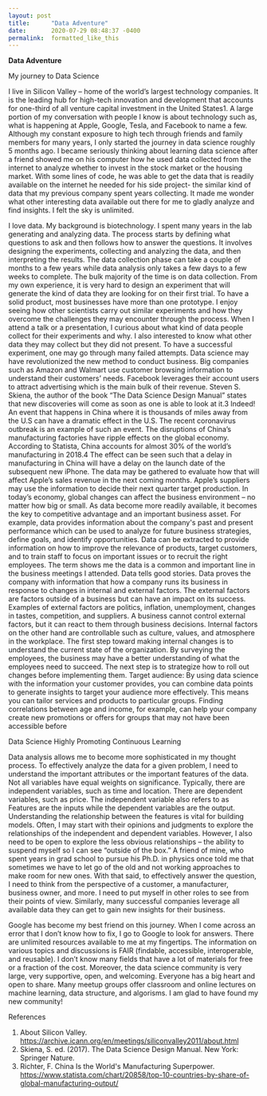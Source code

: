 ```yaml
---
layout: post
title:      "Data Adventure"
date:       2020-07-29 08:48:37 -0400
permalink:  formatted_like_this
---
```



**Data Adventure**

My journey to Data Science

I live in Silicon Valley – home of the world’s largest technology companies. It is the leading hub for high-tech innovation and development that accounts for one-third of all venture capital investment in the United States1. A large portion of my conversation with people I know is about technology such as, what is happening at Apple, Google, Tesla, and Facebook to name a few. Although my constant exposure to high tech through friends and family members for many years, I only started the journey in data science roughly 5 months ago. I became seriously thinking about learning data science after a friend showed me on his computer how he used data collected from the internet to analyze whether to invest in the stock market or the housing market. With some lines of code, he was able to get the data that is readily available on the internet he needed for his side project- the similar kind of data that my previous company spent years collecting. It made me wonder what other interesting data available out there for me to gladly analyze and find insights. I felt the sky is unlimited.

I love data. My background is biotechnology. I spent many years in the lab generating and analyzing data. The process starts by defining what questions to ask and then follows how to answer the questions. It involves designing the experiments, collecting and analyzing the data, and then interpreting the results. The data collection phase can take a couple of months to a few years while data analysis only takes a few days to a few weeks to complete. The bulk majority of the time is on data collection. From my own experience, it is very hard to design an experiment that will generate the kind of data they are looking for on their first trial. To have a solid product, most businesses have more than one prototype. I enjoy seeing how other scientists carry out similar experiments and how they overcome the challenges they may encounter through the process. When I attend a talk or a presentation, I curious about what kind of data people collect for their experiments and why. I also interested to know what other data they may collect but they did not present. To have a successful experiment, one may go through many failed attempts. 
Data science may have revolutionized the new method to conduct business. Big companies such as Amazon and Walmart use customer browsing information to understand their customers’ needs. Facebook leverages their account users to attract advertising which is the main bulk of their revenue. Steven S. Skiena, the author of the book “The Data Science Design Manual” states that new discoveries will come as soon as one is able to look at it.3 Indeed! An event that happens in China where it is thousands of miles away from the U.S can have a dramatic effect in the U.S. The recent coronavirus outbreak is an example of such an event. The disruptions of China’s manufacturing factories have ripple effects on the global economy. According to Statista, China accounts for almost 30% of the world’s manufacturing in 2018.4 The effect can be seen such that a delay in manufacturing in China will have a delay on the launch date of the subsequent new iPhone. The data may be gathered to evaluate how that will affect Apple’s sales revenue in the next coming months. Apple’s suppliers may use the information to decide their next quarter target production. In today’s economy, global changes can affect the business environment – no matter how big or small. 
As data become more readily available, it becomes the key to competitive advantage and an important business asset. For example, data provides information about the company's past and present performance which can be used to analyze for future business strategies, define goals, and identify opportunities. Data can be extracted to provide information on how to improve the relevance of products, target customers, and to train staff to focus on important issues or to recruit the right employees. The term shows me the data is a common and important line in the business meetings I attended. Data tells good stories. 
Data proves the company with information that how a company runs its business in response to changes in internal and external factors. The external factors are factors outside of a business but can have an impact on its success. Examples of external factors are politics, inflation, unemployment, changes in tastes, competition, and suppliers. A business cannot control external factors, but it can react to them through business decisions. Internal factors on the other hand are controllable such as culture, values, and atmosphere in the workplace. The first step toward making internal changes is to understand the current state of the organization. By surveying the employees, the business may have a better understanding of what the employees need to succeed. The next step is to strategize how to roll out changes before implementing them. 
Target audience: By using data science with the information your customer provides, you can combine data points to generate insights to target your audience more effectively. This means you can tailor services and products to particular groups. Finding correlations between age and income, for example, can help your company create new promotions or offers for groups that may not have been accessible before

Data Science Highly Promoting Continuous Learning 

Data analysis allows me to become more sophisticated in my thought process. To effectively analyze the data for a given problem, I need to understand the important attributes or the important features of the data. Not all variables have equal weights on significance. Typically, there are independent variables, such as time and location. There are dependent variables, such as price. The independent variable also refers to as Features are the inputs while the dependent variables are the output. Understanding the relationship between the features is vital for building models. Often, I may start with their opinions and judgments to explore the relationships of the independent and dependent variables. However, I also need to be open to explore the less obvious relationships – the ability to suspend myself so I can see “outside of the box.” A friend of mine, who spent years in grad school to pursue his Ph.D. in physics once told me that sometimes we have to let go of the old and not working approaches to make room for new ones. With that said, to effectively answer the question, I need to think from the perspective of a customer, a manufacturer, business owner, and more. I need to put myself in other roles to see from their points of view. Similarly, many successful companies leverage all available data they can get to gain new insights for their business. 

Google has become my best friend on this journey. When I come across an error that I don’t know how to fix, I go to Google to look for answers. There are unlimited resources available to me at my fingertips. The information on various topics and discussions is FAIR (findable, accessible, interoperable, and reusable). I don’t know many fields that have a lot of materials for free or a fraction of the cost. Moreover, the data science community is very large, very supportive, open, and welcoming. Everyone has a big heart and open to share. Many meetup groups offer classroom and online lectures on machine learning, data structure, and algorisms. I am glad to have found my new community!

References
1.	About Silicon Valley. https://archive.icann.org/en/meetings/siliconvalley2011/about.html
2.	Skiena, S. ed. (2017). The Data Science Design Manual. New York: Springer Nature.
3.	Richter, F. China Is the World's Manufacturing Superpower. https://www.statista.com/chart/20858/top-10-countries-by-share-of-global-manufacturing-output/

